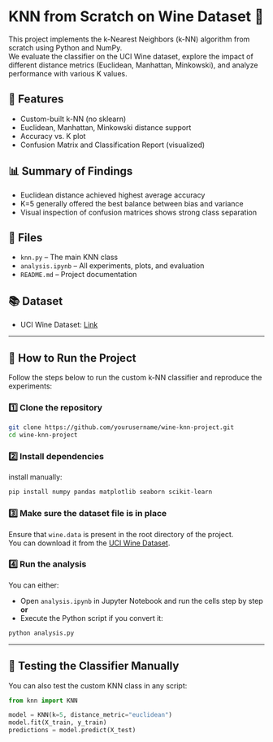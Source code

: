 # KNN from Scratch on Wine Dataset 🍇

This project implements the k-Nearest Neighbors (k-NN) algorithm from scratch using Python and NumPy.  
We evaluate the classifier on the UCI Wine dataset, explore the impact of different distance metrics (Euclidean, Manhattan, Minkowski), and analyze performance with various K values.

## 🔧 Features
- Custom-built k-NN (no sklearn)
- Euclidean, Manhattan, Minkowski distance support
- Accuracy vs. K plot
- Confusion Matrix and Classification Report (visualized)

## 📊 Summary of Findings
- Euclidean distance achieved highest average accuracy
- K=5 generally offered the best balance between bias and variance
- Visual inspection of confusion matrices shows strong class separation

## 📁 Files
- `knn.py` – The main KNN class
- `analysis.ipynb` – All experiments, plots, and evaluation
- `README.md` – Project documentation

## 📚 Dataset
- UCI Wine Dataset: [Link](https://archive.ics.uci.edu/ml/datasets/wine)

---

## 🚀 How to Run the Project

Follow the steps below to run the custom k-NN classifier and reproduce the experiments:

### 1️⃣ Clone the repository

```bash
git clone https://github.com/yourusername/wine-knn-project.git
cd wine-knn-project
```

### 2️⃣ Install dependencies

install manually:
```bash
pip install numpy pandas matplotlib seaborn scikit-learn
```

### 3️⃣ Make sure the dataset file is in place

Ensure that `wine.data` is present in the root directory of the project.  
You can download it from the [UCI Wine Dataset](https://archive.ics.uci.edu/ml/machine-learning-databases/wine/wine.data).

### 4️⃣ Run the analysis

You can either:
- Open `analysis.ipynb` in Jupyter Notebook and run the cells step by step  
**or**
- Execute the Python script if you convert it:
```bash
python analysis.py
```

---

## 🧪 Testing the Classifier Manually

You can also test the custom KNN class in any script:

```python
from knn import KNN

model = KNN(k=5, distance_metric="euclidean")
model.fit(X_train, y_train)
predictions = model.predict(X_test)
```
